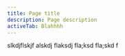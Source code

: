 ```yaml
---
title: Page title
description: Page description
activeTab: Blahhhh
---
```

slkdjflskjf alskdj flaksdj fla;ksd fla;skd f